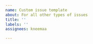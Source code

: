 ```yaml
---
name: Custom issue template
about: For all other types of issues
title: ''
labels: ''
assignees: kneemaa

---
```



